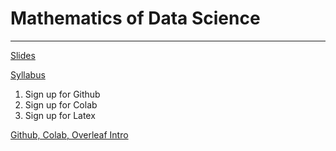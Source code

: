 # Mathematics of Data Science

<hr>

[Slides](https://docs.google.com/document/d/1robxhjHGDE-xlW65worsEPYM9NlMx5MB0eX4VZR-4KY/edit?usp=sharing)


[Syllabus](https://docs.google.com/document/d/1IMQl7Q71oHYBVIENExWYy8Zbwna6pqU1dsNr6vRmdaU/edit?usp=sharing)

1) Sign up for Github
2) Sign up for Colab
3) Sign up for Latex

[Github, Colab, Overleaf Intro](https://www.youtube.com/watch?v=50wdMpfO9t0)
